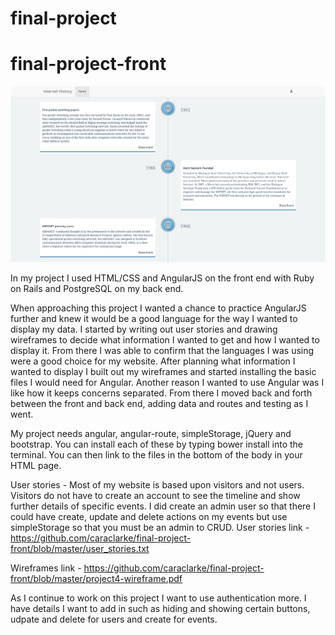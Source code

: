 # final-project

# final-project-front

<img src="img/project4-front.png" alt="project 4 display">

In my project I used HTML/CSS and AngularJS on the front end with Ruby on Rails  and PostgreSQL on my back end.

When approaching this project I wanted a chance to practice AngularJS further and knew it would be a good language for the way I wanted to display my data. I started by writing out user stories and drawing wireframes to decide what information I wanted to get and how I wanted to display it. From there I was able to confirm that the languages I was using were a good choice for my website.
After planning what information I wanted to display I built out my wireframes and started installing the basic files I would need for Angular. Another reason I wanted to use Angular was I like how it keeps concerns separated.
From there I moved back and forth between the front and back end, adding data and routes and testing as I went.

My project needs angular, angular-route, simpleStorage, jQuery and bootstrap. You can install each of these by typing bower install <name> into the terminal. You can then link to the files in the bottom of the body in your HTML page.

User stories -
Most of my website is based upon visitors and not users. Visitors do not have to create an account to see the timeline and show further details of specific events.
I did create an admin user so that there I could have create, update and delete actions on my events but use simpleStorage so that you must be an admin to CRUD.
User stories link - https://github.com/caraclarke/final-project-front/blob/master/user_stories.txt

Wireframes link -
https://github.com/caraclarke/final-project-front/blob/master/project4-wireframe.pdf

As I continue to work on this project I want to use authentication more. I have details I want to add in such as hiding and showing certain buttons, udpate and delete for users and create for events.
